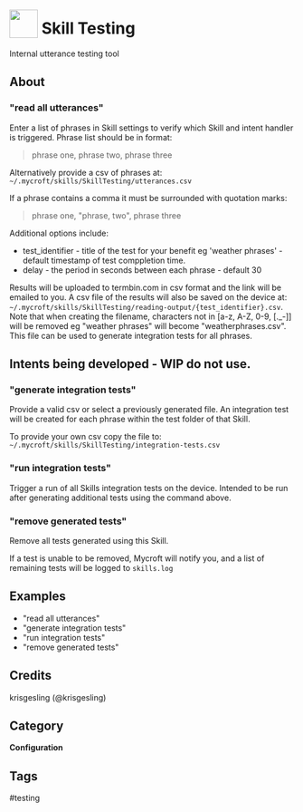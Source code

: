 # <img src='https://raw.githack.com/FortAwesome/Font-Awesome/master/svgs/solid/vial.svg' card_color='#40DBB0' width='50' height='50' style='vertical-align:bottom'/> Skill Testing
Internal utterance testing tool

## About
### "read all utterances"
Enter a list of phrases in Skill settings to verify which Skill and intent handler is triggered. Phrase list should be in format:
> phrase one, phrase two, phrase three

Alternatively provide a csv of phrases at: `~/.mycroft/skills/SkillTesting/utterances.csv`

If a phrase contains a comma it must be surrounded with quotation marks:
> phrase one, "phrase, two", phrase three

Additional options include:
- test_identifier - title of the test for your benefit eg 'weather phrases' - default timestamp of test comppletion time.
- delay - the period in seconds between each phrase - default 30

Results will be uploaded to termbin.com in csv format and the link will be emailed to you. A csv file of the results will also be saved on the device at: `~/.mycroft/skills/SkillTesting/reading-output/{test_identifier}.csv`. Note that when creating the filename, characters not in [a-z, A-Z, 0-9, [.\_-]] will be removed eg "weather phrases" will become "weatherphrases.csv". This file can be used to generate integration tests for all phrases.

## Intents being developed - WIP do not use.
### "generate integration tests"
Provide a valid csv or select a previously generated file. An integration test will be created for each phrase within the test folder of that Skill.

To provide your own csv copy the file to: `~/.mycroft/skills/SkillTesting/integration-tests.csv`

### "run integration tests"
Trigger a run of all Skills integration tests on the device. Intended to be run after generating additional tests using the command above.

### "remove generated tests"
Remove all tests generated using this Skill.

If a test is unable to be removed, Mycroft will notify you, and a list of remaining tests will be logged to `skills.log`


## Examples
* "read all utterances"
* "generate integration tests"
* "run integration tests"
* "remove generated tests"

## Credits
krisgesling (@krisgesling)

## Category
**Configuration**

## Tags
#testing
